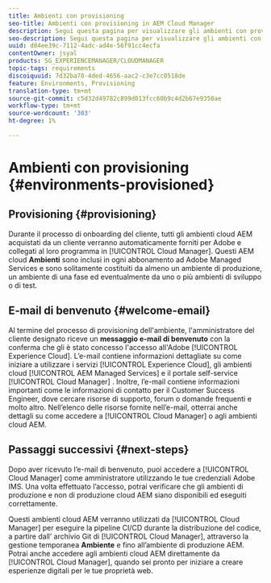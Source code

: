 ```yaml
---
title: Ambienti con provisioning
seo-title: Ambienti con provisioning in AEM Cloud Manager
description: Segui questa pagina per visualizzare gli ambienti con provisioning disponibili in Cloud Manager
seo-description: Segui questa pagina per visualizzare gli ambienti con provisioning disponibili in AEM Cloud Manager.
uuid: d04ee39c-7112-4adc-ad4e-56f91cc4ecfa
contentOwner: jsyal
products: SG_EXPERIENCEMANAGER/CLOUDMANAGER
topic-tags: requirements
discoiquuid: 7d32ba78-4ded-4656-aac2-c3e7cc0518de
feature: Environments, Provisioning
translation-type: tm+mt
source-git-commit: c5d32d49782c899d013fcc60b9c4d2b67e9350ae
workflow-type: tm+mt
source-wordcount: '303'
ht-degree: 1%

---
```



# Ambienti con provisioning {#environments-provisioned}

## Provisioning {#provisioning}

Durante il processo di onboarding del cliente, tutti gli ambienti cloud AEM acquistati da un cliente verranno automaticamente forniti per Adobe e collegati al loro programma in [!UICONTROL Cloud Manager]. Questi AEM cloud **Ambienti** sono inclusi in ogni abbonamento ad Adobe Managed Services e sono solitamente costituiti da almeno un ambiente di produzione, un ambiente di una fase ed eventualmente da uno o più ambienti di sviluppo o di test.

## E-mail di benvenuto {#welcome-email}

Al termine del processo di provisioning dell&#39;ambiente, l&#39;amministratore del cliente designato riceve un **messaggio e-mail di benvenuto** con la conferma che gli è stato concesso l&#39;accesso all&#39;Adobe [!UICONTROL Experience Cloud]. L’e-mail contiene informazioni dettagliate su come iniziare a utilizzare i servizi [!UICONTROL Experience Cloud], gli ambienti cloud [!UICONTROL AEM Managed Services] e il portale self-service [!UICONTROL Cloud Manager] . Inoltre, l’e-mail contiene informazioni importanti come le informazioni di contatto per il Customer Success Engineer, dove cercare risorse di supporto, forum o domande frequenti e molto altro. Nell’elenco delle risorse fornite nell’e-mail, otterrai anche dettagli su come accedere a [!UICONTROL Cloud Manager] o agli ambienti cloud AEM.

## Passaggi successivi {#next-steps}

Dopo aver ricevuto l’e-mail di benvenuto, puoi accedere a [!UICONTROL Cloud Manager] come amministratore utilizzando le tue credenziali Adobe IMS. Una volta effettuato l’accesso, potrai verificare che gli ambienti di produzione e non di produzione cloud AEM siano disponibili ed eseguiti correttamente.

Questi ambienti cloud AEM verranno utilizzati da [!UICONTROL Cloud Manager] per eseguire la pipeline CI/CD durante la distribuzione del codice, a partire dall’ archivio Git di [!UICONTROL Cloud Manager], attraverso la gestione temporanea **Ambiente** e fino all’ambiente di produzione AEM. Potrai anche accedere agli ambienti cloud AEM direttamente da [!UICONTROL Cloud Manager], quando sei pronto per iniziare a creare esperienze digitali per le tue proprietà web.

